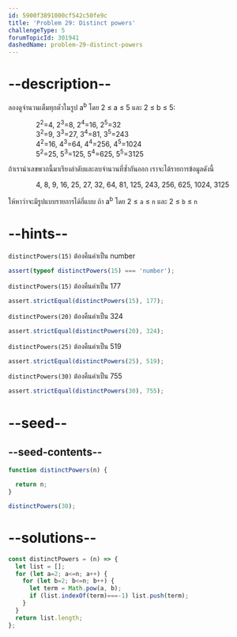 ```yaml
---
id: 5900f3891000cf542c50fe9c
title: 'Problem 29: Distinct powers'
challengeType: 5
forumTopicId: 301941
dashedName: problem-29-distinct-powers
---
```


# --description--

ลองดูจำนวนเต็มทุกตัวในรูป a<sup>b</sup> โดย 2 ≤ a ≤ 5 และ 2 ≤ b ≤ 5:

<div style='padding-left: 4em;'>
  2<sup>2</sup>=4, 2<sup>3</sup>=8, 2<sup>4</sup>=16, 2<sup>5</sup>=32 <br>
  3<sup>2</sup>=9, 3<sup>3</sup>=27, 3<sup>4</sup>=81, 3<sup>5</sup>=243 <br>
  4<sup>2</sup>=16, 4<sup>3</sup>=64, 4<sup>4</sup>=256, 4<sup>5</sup>=1024 <br>
  5<sup>2</sup>=25, 5<sup>3</sup>=125, 5<sup>4</sup>=625, 5<sup>5</sup>=3125 <br>
</div>

ถ้าเรานำเลขพวกนี้มาเรียงลำดับและลบจำนวนที่ซ้ำกันออก เราจะได้รายการข้อมูลดังนี้

<div style='padding-left: 4em;'>
  4, 8, 9, 16, 25, 27, 32, 64, 81, 125, 243, 256, 625, 1024, 3125
</div>

ให้หาว่าจะมีรูปแบบรายการได้กี่แบบ ถ้า a<sup>b</sup> โดย 2 ≤ `a` ≤ `n` และ 2 ≤ `b` ≤ `n`

# --hints--

`distinctPowers(15)` ต้องคืนค่าเป็น number

```js
assert(typeof distinctPowers(15) === 'number');
```

`distinctPowers(15)` ต้องคืนค่าเป็น 177

```js
assert.strictEqual(distinctPowers(15), 177);
```

`distinctPowers(20)` ต้องคืนค่าเป็น 324

```js
assert.strictEqual(distinctPowers(20), 324);
```

`distinctPowers(25)` ต้องคืนค่าเป็น 519

```js
assert.strictEqual(distinctPowers(25), 519);
```

`distinctPowers(30)` ต้องคืนค่าเป็น 755

```js
assert.strictEqual(distinctPowers(30), 755);
```

# --seed--

## --seed-contents--

```js
function distinctPowers(n) {

  return n;
}

distinctPowers(30);
```

# --solutions--

```js
const distinctPowers = (n) => {
  let list = [];
  for (let a=2; a<=n; a++) {
    for (let b=2; b<=n; b++) {
      let term = Math.pow(a, b);
      if (list.indexOf(term)===-1) list.push(term);
    }
  }
  return list.length;
};
```
